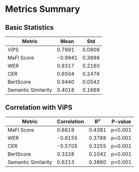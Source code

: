 # Metrics Summary

## Basic Statistics

| Metric | Mean | Std |
|--------|------|-----|
| ViPS | 0.7991 | 0.0906 |
| MaFI Score | -0.9941 | 0.3698 |
| WER | 0.8317 | 0.2160 |
| CER | 0.6504 | 0.2476 |
| BertScore | 0.9440 | 0.0542 |
| Semantic Similarity | 0.4018 | 0.1669 |

## Correlation with ViPS

| Metric | Correlation | R² | P-value |
|--------|-------------|----|---------|
| MaFI Score | 0.6619 | 0.4381 | p<0.001 |
| WER | -0.6155 | 0.3788 | p<0.001 |
| CER | -0.5705 | 0.3255 | p<0.001 |
| BertScore | 0.3228 | 0.1042 | p<0.001 |
| Semantic Similarity | 0.6213 | 0.3860 | p<0.001 |
